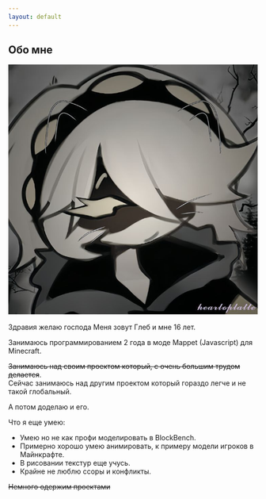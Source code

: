 ```yaml
---
layout: default
---
```


## Обо мне

<img class="profile-picture" src="glebun08.jpg">

Здравия желаю господа
Меня зовут Глеб и мне 16 лет.

Занимаюсь программированием 2 года в моде Mappet (Javascript) для Minecraft.

~~Занимаюсь над своим проектом который, с очень большим трудом делается~~.  
Сейчас занимаюсь над другим проектом который гораздо легче и не такой глобальный.

А потом доделаю и его.

Что я еще умею:
* Умею но не как профи моделировать в BlockBench.
* Примерно хорошо умею анимировать, к примеру модели игроков в Майнкрафте.
* В рисовании текстур еще учусь.
* Крайне не люблю ссоры и конфликты.

~~Немного одержим проектами~~
